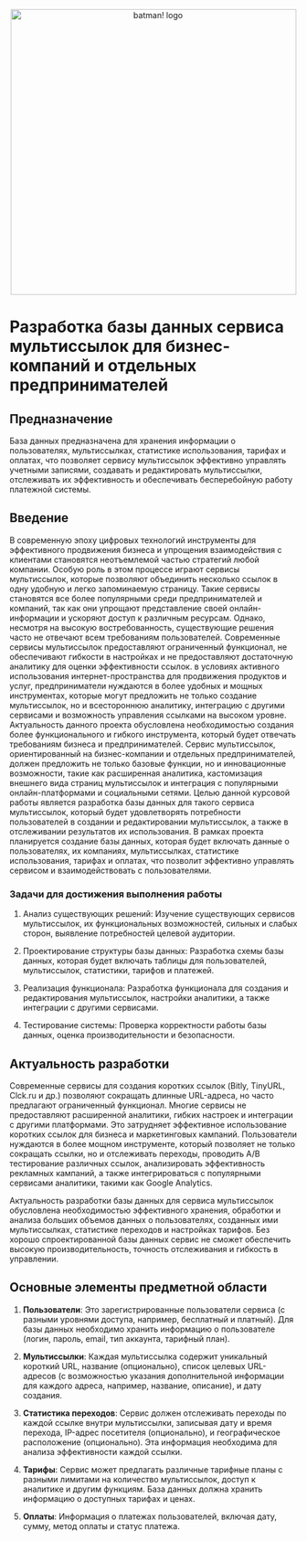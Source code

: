 <p align="center">
  <img width="500" alt="batman! logo" src="assets/batman.png">
</p>

# Разработка базы данных сервиса мультиссылок для бизнес-компаний и отдельных предпринимателей  



## Предназначение

База данных предназначена для хранения информации о пользователях, мультиссылках, статистике использования, тарифах и оплатах, что позволяет сервису мультиссылок эффективно управлять учетными записями, создавать и редактировать мультиссылки, отслеживать их эффективность и обеспечивать бесперебойную работу платежной системы.



## Введение

В современную эпоху цифровых технологий инструменты для эффективного продвижения бизнеса и упрощения взаимодействия с клиентами становятся неотъемлемой частью стратегий любой компании. Особую роль в этом процессе играют сервисы мультиссылок, которые позволяют объединить несколько ссылок в одну удобную и легко запоминаемую страницу.
Такие сервисы становятся все более популярными среди предпринимателей и компаний, так как они упрощают представление своей онлайн-информации и ускоряют доступ к различным ресурсам. Однако, несмотря на высокую востребованность, существующие решения часто не отвечают всем требованиям пользователей.
Современные сервисы мультиссылок предоставляют ограниченный функционал, не обеспечивают гибкости в настройках и не предоставляют достаточную аналитику для оценки эффективности ссылок. в условиях активного использования интернет-пространства для продвижения продуктов и услуг, предприниматели нуждаются в более удобных и мощных инструментах, которые могут предложить не только создание мультиссылок, но и всестороннюю аналитику, интеграцию с другими сервисами и возможность управления ссылками на высоком уровне.
Актуальность данного проекта обусловлена необходимостью создания более функционального и гибкого инструмента, который будет отвечать требованиям бизнеса и предпринимателей.
Сервис мультиссылок, ориентированный на бизнес-компании и отдельных предпринимателей, должен предложить не только базовые функции, но и инновационные возможности, такие как расширенная аналитика, кастомизация внешнего вида страниц мультиссылок и интеграция с популярными онлайн-платформами и социальными сетями.
Целью данной курсовой работы является разработка базы данных для такого сервиса мультиссылок, который будет удовлетворять потребности пользователей в создании и редактировании мультиссылок, а также в отслеживании результатов их использования. В рамках проекта планируется создание базы данных, которая будет включать данные о пользователях, их компаниях, мультиссылках, статистике использования, тарифах и оплатах, что позволит эффективно управлять сервисом и взаимодействовать с пользователями.



### Задачи для достижения выполнения работы

1. Анализ существующих решений: Изучение существующих сервисов мультиссылок, их функциональных возможностей, сильных и слабых сторон, выявление потребностей целевой аудитории.

2. Проектирование структуры базы данных: Разработка схемы базы данных, которая будет включать таблицы для пользователей, мультиссылок, статистики, тарифов и платежей.

3. Реализация функционала: Разработка функционала для создания и редактирования мультиссылок, настройки аналитики, а также интеграции с другими сервисами.

4. Тестирование системы: Проверка корректности работы базы данных, оценка производительности и безопасности.





##  Актуальность разработки

Современные сервисы для создания коротких ссылок (Bitly, TinyURL, Clck.ru и др.) позволяют сокращать длинные URL-адреса, но часто предлагают ограниченный функционал. Многие сервисы не предоставляют расширенной аналитики, гибких настроек и интеграции с другими платформами. Это затрудняет эффективное использование коротких ссылок для бизнеса и маркетинговых кампаний. Пользователи нуждаются в более мощном инструменте, который позволяет не только сокращать ссылки, но и отслеживать переходы, проводить A/B тестирование различных ссылок, анализировать эффективность рекламных кампаний, а также интегрироваться с популярными сервисами аналитики, такими как Google Analytics.
 
Актуальность разработки базы данных для сервиса мультиссылок обусловлена необходимостью эффективного хранения, обработки и анализа больших объемов данных о пользователях, созданных ими мультиссылках, статистике переходов и настройках тарифов. Без хорошо спроектированной базы данных сервис не сможет обеспечить высокую производительность, точность отслеживания и гибкость в управлении.


## Основные элементы предметной области

1. **Пользователи**:
Это зарегистрированные пользователи сервиса (с разными уровнями доступа, например, бесплатный и платный). Для базы данных необходимо хранить информацию о пользователе (логин, пароль, email, тип аккаунта, тарифный план).

2. **Мультиссылки**:
Каждая мультиссылка содержит уникальный короткий URL, название (опционально), список целевых URL-адресов (с возможностью указания дополнительной информации для каждого адреса, например, название, описание), и дату создания.

3. **Статистика переходов**:
Сервис должен отслеживать переходы по каждой ссылке внутри мультиссылки, записывая дату и время перехода, IP-адрес посетителя (опционально), и географическое расположение (опционально). Эта информация необходима для анализа эффективности каждой ссылки.

4. **Тарифы**:
Сервис может предлагать различные тарифные планы с разными лимитами на количество мультиссылок, доступ к аналитике и другим функциям. База данных должна хранить информацию о доступных тарифах и ценах.

5. **Оплаты**:
Информация о платежах пользователей, включая дату, сумму, метод оплаты и статус платежа.





